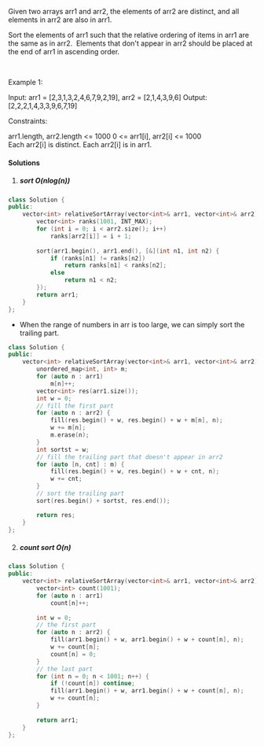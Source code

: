 Given two arrays arr1 and arr2, the elements of arr2 are distinct, and all elements in arr2 are also in arr1.

Sort the elements of arr1 such that the relative ordering of items in arr1 are the same as in arr2.  Elements that don't appear in arr2 should be placed at the end of arr1 in ascending order.

 

Example 1:

Input: arr1 = [2,3,1,3,2,4,6,7,9,2,19], arr2 = [2,1,4,3,9,6]
Output: [2,2,2,1,4,3,3,9,6,7,19]
 

Constraints:

arr1.length, arr2.length <= 1000
0 <= arr1[i], arr2[i] <= 1000
Each arr2[i] is distinct.
Each arr2[i] is in arr1.

#### Solutions

1. ##### sort O(nlog(n))

```c++
class Solution {
public:
    vector<int> relativeSortArray(vector<int>& arr1, vector<int>& arr2) {
        vector<int> ranks(1001, INT_MAX);
        for (int i = 0; i < arr2.size(); i++)
            ranks[arr2[i]] = i + 1;
        
        sort(arr1.begin(), arr1.end(), [&](int n1, int n2) {
            if (ranks[n1] != ranks[n2])
                return ranks[n1] < ranks[n2];
            else
                return n1 < n2;
        });
        return arr1;
    }
};
```

- When the range of numbers in arr is too large, we can simply sort the trailing part.

```c++
class Solution {
public:
    vector<int> relativeSortArray(vector<int>& arr1, vector<int>& arr2) {
        unordered_map<int, int> m;
        for (auto n : arr1)
            m[n]++;
        vector<int> res(arr1.size());
        int w = 0;
        // fill the first part
        for (auto n : arr2) {
            fill(res.begin() + w, res.begin() + w + m[n], n);
            w += m[n];
            m.erase(n);
        }
        int sortst = w;
        // fill the trailing part that doesn't appear in arr2
        for (auto [n, cnt] : m) {
            fill(res.begin() + w, res.begin() + w + cnt, n);
            w += cnt;
        }
        // sort the trailing part
        sort(res.begin() + sortst, res.end());

        return res;
    }
};
```


2. ##### count sort O(n)

```c++
class Solution {
public:
    vector<int> relativeSortArray(vector<int>& arr1, vector<int>& arr2) {
        vector<int> count(1001);
        for (auto n : arr1)
            count[n]++;
        
        int w = 0;
        // the first part
        for (auto n : arr2) {
            fill(arr1.begin() + w, arr1.begin() + w + count[n], n);
            w += count[n];
            count[n] = 0;
        }
        // the last part
        for (int n = 0; n < 1001; n++) {
            if (!count[n]) continue;
            fill(arr1.begin() + w, arr1.begin() + w + count[n], n);
            w += count[n];
        }
        
        return arr1;
    }
};
```